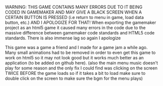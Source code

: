 WARNING:
THIS GAME CONTAINS MANY ERRORS DUE TO IT BEING CODED IN GAMEMAKER AND MAY GIVE A BLACK SCREEN WHEN A CERTAIN BUTTON IS PRESSED (i.e return to menu in game, load data button, etc.) AND I APOLOGIZE FOR THAT!
When exporting the gamemaker project as an html5 game it caused many errors in the code due to the massive difference between gamemaker code standards and HTML5 code standards. There is also immense lag so again I apologize

This game was a game a friend and I made for a game jam a while ago. Many small animations had to be removed in order to even get this game to work on html5 so it may not look good but it works much better as an application (to be added on github here).
(also the main menu music doesn't play for some reason and the only fix I could find was clicking on the screen TWICE BEFORE the game loads so if it takes a bit to load make sure to double click on the screen to make sure the bgm for the menu plays)
